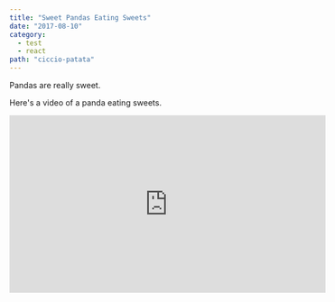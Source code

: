 ```yaml
---
title: "Sweet Pandas Eating Sweets"
date: "2017-08-10"
category:
  - test
  - react
path: "ciccio-patata"
---
```


Pandas are really sweet.

Here's a video of a panda eating sweets.

<iframe width="560" height="315" src="https://www.youtube.com/embed/4n0xNbfJLR8" frameborder="0" allowfullscreen></iframe>
